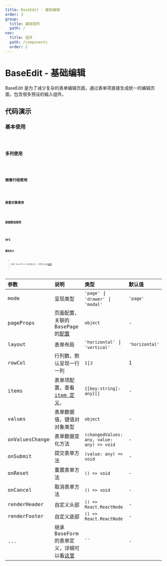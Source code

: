 ```yaml
---
title: BaseEdit - 基础编辑
order: 3
group:
  title: 基础组件
  path: /
nav:
  title: 组件
  path: /components
  order: 2
---
```


# BaseEdit - 基础编辑

BaseEdit 是为了减少复杂的表单编辑页面，通过表单项直接生成统一的编辑页面，包含很多预设的输入组件。

## 代码演示

### 基本使用

<code src="./demos/base.tsx" iframe="500px" title="基本使用" desc="基本使用" />

### 多列使用

<code src="./demos/col2.tsx" iframe="500px" title="多列使用" desc="一行两列显示" />

### 嵌套行组使用

<code src="./demos/group.tsx" iframe="400px" title="嵌套行组使用" desc="表单内嵌套行组" />

### 嵌套对象使用

<code src="./demos/object.tsx" iframe="450px" title="嵌套对象使用" desc="表单内嵌套对象" />

### 嵌套数组使用

<code src="./demos/array.tsx" iframe="450px" title="嵌套数组使用" desc="表单内嵌套数组" />

## API

### 属性定义

> 继承 BaseForm 的表单定义，详细可以看[这里](/components/base-form)。

| 参数 | 说明 | 类型 | 默认值 |
| :-- | :-- | :-- | :-- |
| mode | 呈现类型 | `'page'` \| `'drawer'` \| `'modal'` | `'page'` |
| pageProps | 页面配置，关联的 BasePage 的[配置](/components/base-page) | `object` | - |
| layout | 表单布局 | `'horizontal'` \| `'vertical'` | `'horizontal'` |
| rowCol | 行列数，默认呈现一行一列 | `1`\|`2` | 1 |
| items | 表单项配置，查看[item 定义](/components/base-form#item-表单项定义)， | `{[key:string]: any}[]` | - |
| values | 表单数据值，键值对对象类型 | `object` | - |
| onValuesChange | 表单数据变化方法 | `(changedValues: any, value: any) => void ` | - |
| onSubmit | 提交表单方法 | `(value: any) => void ` | - |
| onReset | 重置表单方法 | `() => void ` | - |
| onCancel | 取消表单方法 | `() => void ` | - |
| renderHeader | 自定义头部 | `() => React.ReactNode ` | - |
| renderFooter | 自定义底部 | `() => React.ReactNode ` | - |
| ... | 继承 BaseForm 的表单定义，详细可以看[这里](/components/base-form) | `` | - |
